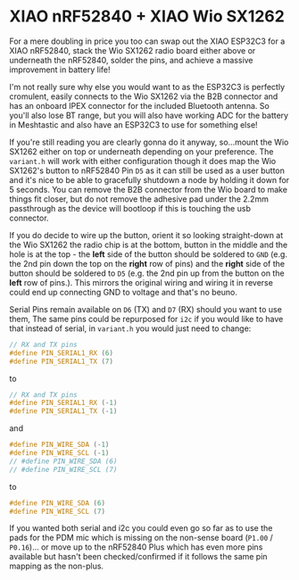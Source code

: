# XIAO nRF52840 + XIAO Wio SX1262

For a mere doubling in price you too can swap out the XIAO ESP32C3 for a XIAO nRF52840, stack the Wio SX1262 radio board either above or underneath the nRF52840, solder the pins, and achieve a massive improvement in battery life!

I'm not really sure why else you would want to as the ESP32C3 is perfectly cromulent, easily connects to the Wio SX1262 via the B2B connector and has an onboard IPEX connector for the included Bluetooth antenna. So you'll also lose BT range, but you will also have working ADC for the battery in Meshtastic and also have an ESP32C3 to use for something else!

If you're still reading you are clearly gonna do it anyway, so...mount the Wio SX1262 either on top or underneath depending on your preference. The `variant.h` will work with either configuration though it does map the Wio SX1262's button to nRF52840 Pin `D5` as it can still be used as a user button and it's nice to be able to gracefully shutdown a node by holding it down for 5 seconds. You can remove the B2B connector from the Wio board to make things fit closer, but do not remove the adhesive pad under the 2.2mm passthrough as the device will bootloop if this is touching the usb connector.

If you do decide to wire up the button, orient it so looking straight-down at the Wio SX1262 the radio chip is at the bottom, button in the middle and the hole is at the top - the **left** side of the button should be soldered to `GND` (e.g. the 2nd pin down the top on the **right** row of pins) and the **right** side of the button should be soldered to `D5` (e.g. the 2nd pin up from the button on the **left** row of pins.). This mirrors the original wiring and wiring it in reverse could end up connecting GND to voltage and that's no beuno.

Serial Pins remain available on `D6` (TX) and `D7` (RX) should you want to use them, The same pins could be repurposed for `i2c` if you would like to have that instead of serial, in `variant.h` you would just need to change:

```c++
// RX and TX pins
#define PIN_SERIAL1_RX (6)
#define PIN_SERIAL1_TX (7)
```

to

```c++
// RX and TX pins
#define PIN_SERIAL1_RX (-1)
#define PIN_SERIAL1_TX (-1)
```

and

```c++
#define PIN_WIRE_SDA (-1)
#define PIN_WIRE_SCL (-1)
// #define PIN_WIRE_SDA (6)
// #define PIN_WIRE_SCL (7)
```

to

```c++
#define PIN_WIRE_SDA (6)
#define PIN_WIRE_SCL (7)
```

If you wanted both serial and i2c you could even go so far as to use the pads for the PDM mic which is missing on the non-sense board (`P1.00` / `P0.16`)... or move up to the nRF52840 Plus which has even more pins available but hasn't been checked/confirmed if it follows the same pin mapping as the non-plus.
